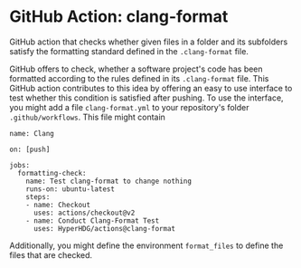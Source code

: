 # GitHub Action: clang-format

GitHub action that checks whether given files in a folder and its subfolders satisfy the formatting
standard defined in the `.clang-format` file.


GitHub offers to check, whether a software project's code has been formatted according to the rules
defined in its `.clang-format` file. This GitHub action contributes to this idea by offering an easy
to use interface to test whether this condition is satisfied after pushing. To use the interface,
you might add a file `clang-format.yml` to your repository's folder `.github/workflows`. This file
might contain

```
name: Clang

on: [push]

jobs:
  formatting-check:
    name: Test clang-format to change nothing
    runs-on: ubuntu-latest
    steps:
    - name: Checkout
      uses: actions/checkout@v2
    - name: Conduct Clang-Format Test
      uses: HyperHDG/actions@clang-format
```

Additionally, you might define the environment `format_files` to define the files that are checked.
